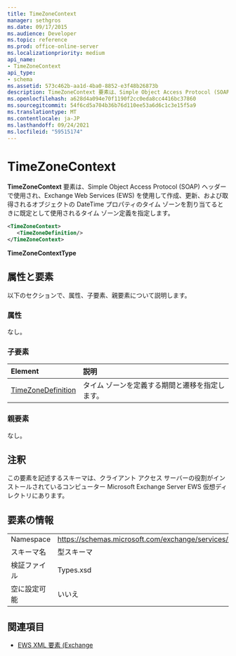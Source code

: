 ```yaml
---
title: TimeZoneContext
manager: sethgros
ms.date: 09/17/2015
ms.audience: Developer
ms.topic: reference
ms.prod: office-online-server
ms.localizationpriority: medium
api_name:
- TimeZoneContext
api_type:
- schema
ms.assetid: 573c462b-aa1d-4ba0-8852-e3f48b26873b
description: TimeZoneContext 要素は、Simple Object Access Protocol (SOAP) ヘッダーで使用され、Exchange Web Services (EWS) を使用して作成、更新、および取得されるオブジェクトの DateTime プロパティのタイム ゾーンを割り当てるときに既定として使用されるタイム ゾーン定義を指定します。
ms.openlocfilehash: a628d4a094e70f1190f2cc0eda8cc4416bc37860
ms.sourcegitcommit: 54f6cd5a704b36b76d110ee53a6d6c1c3e15f5a9
ms.translationtype: MT
ms.contentlocale: ja-JP
ms.lasthandoff: 09/24/2021
ms.locfileid: "59515174"
---
```

# <a name="timezonecontext"></a>TimeZoneContext

**TimeZoneContext** 要素は、Simple Object Access Protocol (SOAP) ヘッダーで使用され、Exchange Web Services (EWS) を使用して作成、更新、および取得されるオブジェクトの DateTime プロパティのタイム ゾーンを割り当てるときに既定として使用されるタイム ゾーン定義を指定します。 
  
```xml
<TimeZoneContext>
   <TimeZoneDefinition/>
</TimeZoneContext>
```

 **TimeZoneContextType**
## <a name="attributes-and-elements"></a>属性と要素

以下のセクションで、属性、子要素、親要素について説明します。
  
### <a name="attributes"></a>属性

なし。
  
### <a name="child-elements"></a>子要素

|**Element**|**説明**|
|:-----|:-----|
|[TimeZoneDefinition](timezonedefinition.md) <br/> |タイム ゾーンを定義する期間と遷移を指定します。  <br/> |
   
### <a name="parent-elements"></a>親要素

なし。
  
## <a name="remarks"></a>注釈

この要素を記述するスキーマは、クライアント アクセス サーバーの役割がインストールされているコンピューター Microsoft Exchange Server EWS 仮想ディレクトリにあります。
  
## <a name="element-information"></a>要素の情報

|||
|:-----|:-----|
|Namespace  <br/> |https://schemas.microsoft.com/exchange/services/2006/types  <br/> |
|スキーマ名  <br/> |型スキーマ  <br/> |
|検証ファイル  <br/> |Types.xsd  <br/> |
|空に設定可能  <br/> |いいえ  <br/> |
   
## <a name="see-also"></a>関連項目



- [EWS XML 要素 (Exchange](ews-xml-elements-in-exchange.md)

